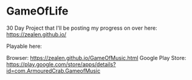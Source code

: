 # GameOfLife

30 Day Project that I'll be posting my progress on over here: https://zealen.github.io/

Playable here:

Browser: https://zealen.github.io/GameOfMusic.html
Google Play Store: https://play.google.com/store/apps/details?id=com.ArmouredCrab.GameofMusic
